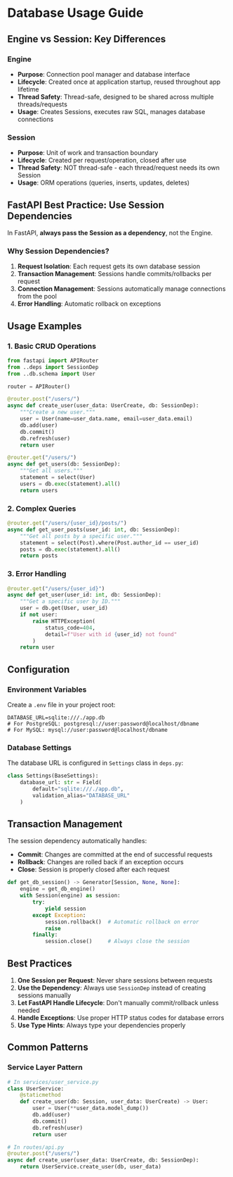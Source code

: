 # Database Usage Guide

## Engine vs Session: Key Differences

### Engine
- **Purpose**: Connection pool manager and database interface
- **Lifecycle**: Created once at application startup, reused throughout app lifetime
- **Thread Safety**: Thread-safe, designed to be shared across multiple threads/requests
- **Usage**: Creates Sessions, executes raw SQL, manages database connections

### Session
- **Purpose**: Unit of work and transaction boundary
- **Lifecycle**: Created per request/operation, closed after use
- **Thread Safety**: NOT thread-safe - each thread/request needs its own Session
- **Usage**: ORM operations (queries, inserts, updates, deletes)

## FastAPI Best Practice: Use Session Dependencies

In FastAPI, **always pass the Session as a dependency**, not the Engine.

### Why Session Dependencies?
1. **Request Isolation**: Each request gets its own database session
2. **Transaction Management**: Sessions handle commits/rollbacks per request
3. **Connection Management**: Sessions automatically manage connections from the pool
4. **Error Handling**: Automatic rollback on exceptions

## Usage Examples

### 1. Basic CRUD Operations

```python
from fastapi import APIRouter
from ..deps import SessionDep
from ..db.schema import User

router = APIRouter()

@router.post("/users/")
async def create_user(user_data: UserCreate, db: SessionDep):
    """Create a new user."""
    user = User(name=user_data.name, email=user_data.email)
    db.add(user)
    db.commit()
    db.refresh(user)
    return user

@router.get("/users/")
async def get_users(db: SessionDep):
    """Get all users."""
    statement = select(User)
    users = db.exec(statement).all()
    return users
```

### 2. Complex Queries

```python
@router.get("/users/{user_id}/posts/")
async def get_user_posts(user_id: int, db: SessionDep):
    """Get all posts by a specific user."""
    statement = select(Post).where(Post.author_id == user_id)
    posts = db.exec(statement).all()
    return posts
```

### 3. Error Handling

```python
@router.get("/users/{user_id}")
async def get_user(user_id: int, db: SessionDep):
    """Get a specific user by ID."""
    user = db.get(User, user_id)
    if not user:
        raise HTTPException(
            status_code=404,
            detail=f"User with id {user_id} not found"
        )
    return user
```

## Configuration

### Environment Variables

Create a `.env` file in your project root:

```env
DATABASE_URL=sqlite:///./app.db
# For PostgreSQL: postgresql://user:password@localhost/dbname
# For MySQL: mysql://user:password@localhost/dbname
```

### Database Settings

The database URL is configured in `Settings` class in `deps.py`:

```python
class Settings(BaseSettings):
    database_url: str = Field(
        default="sqlite:///./app.db",
        validation_alias="DATABASE_URL"
    )
```

## Transaction Management

The session dependency automatically handles:
- **Commit**: Changes are committed at the end of successful requests
- **Rollback**: Changes are rolled back if an exception occurs
- **Close**: Session is properly closed after each request

```python
def get_db_session() -> Generator[Session, None, None]:
    engine = get_db_engine()
    with Session(engine) as session:
        try:
            yield session
        except Exception:
            session.rollback()  # Automatic rollback on error
            raise
        finally:
            session.close()     # Always close the session
```

## Best Practices

1. **One Session per Request**: Never share sessions between requests
2. **Use the Dependency**: Always use `SessionDep` instead of creating sessions manually
3. **Let FastAPI Handle Lifecycle**: Don't manually commit/rollback unless needed
4. **Handle Exceptions**: Use proper HTTP status codes for database errors
5. **Use Type Hints**: Always type your dependencies properly

## Common Patterns

### Service Layer Pattern

```python
# In services/user_service.py
class UserService:
    @staticmethod
    def create_user(db: Session, user_data: UserCreate) -> User:
        user = User(**user_data.model_dump())
        db.add(user)
        db.commit()
        db.refresh(user)
        return user

# In routes/api.py
@router.post("/users/")
async def create_user(user_data: UserCreate, db: SessionDep):
    return UserService.create_user(db, user_data)
```